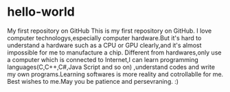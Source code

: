 # hello-world
My first repository on GitHub
This is my first repository on GitHub.
I love computer technologys,especially computer hardware.But it's hard to understand a hardware such as a CPU or GPU clearly,and it's almost impossible for me to manufacture a chip.
Different from hardwares,only use a computer which is connected to Internet,I can learn programming languages(C,C++,C#,Java Script and so on) ,understand codes and write my own programs.Learning softwares is more reality and cotrollablle for me.
Best wishes to me.May you be patience and persevraning. :)
